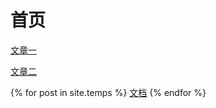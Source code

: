 
# 首页
[文章一](/_posts/2018-01-17-hello-world.md)

[文章二](/docs/two.md)

{% for post in site.temps %}
[文档]({{post}})
{% endfor %}